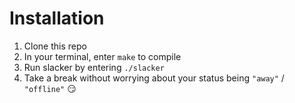 # Installation

1. Clone this repo
1. In your terminal, enter `make` to compile
1. Run slacker by entering `./slacker`
1. Take a break without worrying about your status being `"away"` / `"offline"` :smirk:
